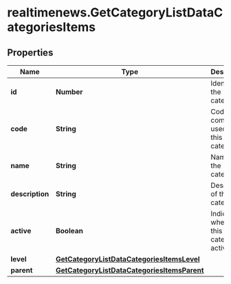 # realtimenews.GetCategoryListDataCategoriesItems

## Properties

Name | Type | Description | Notes
------------ | ------------- | ------------- | -------------
**id** | **Number** | Identifier of the category. | [optional] 
**code** | **String** | Code commonly used for this category. | [optional] 
**name** | **String** | Name of the category. | [optional] 
**description** | **String** | Description of the category. | [optional] 
**active** | **Boolean** | Indicates whether this category is active. | [optional] 
**level** | [**GetCategoryListDataCategoriesItemsLevel**](GetCategoryListDataCategoriesItemsLevel.md) |  | [optional] 
**parent** | [**GetCategoryListDataCategoriesItemsParent**](GetCategoryListDataCategoriesItemsParent.md) |  | [optional] 



